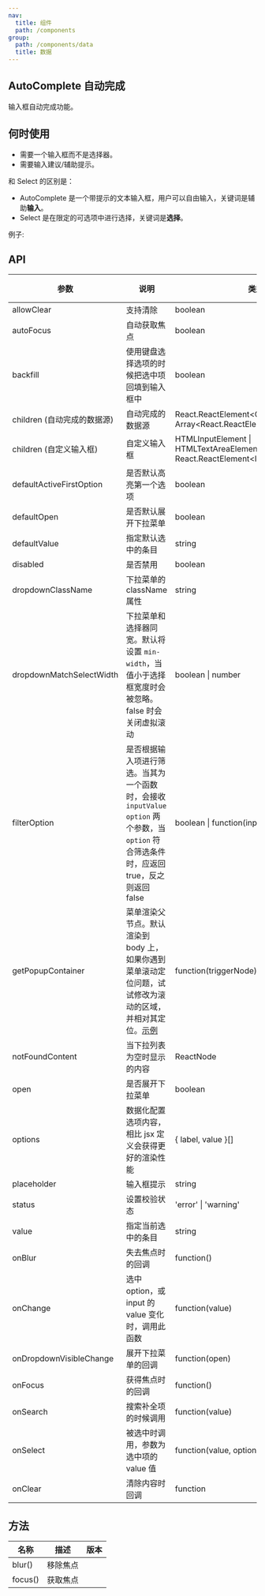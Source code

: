 ```yaml
---
nav:
  title: 组件
  path: /components
group:
  path: /components/data
  title: 数据
---
```


## AutoComplete 自动完成

输入框自动完成功能。

## 何时使用

- 需要一个输入框而不是选择器。
- 需要输入建议/辅助提示。

和 Select 的区别是：

- AutoComplete 是一个带提示的文本输入框，用户可以自由输入，关键词是辅助**输入**。
- Select 是在限定的可选项中进行选择，关键词是**选择**。

例子:

<code src="./__demo__/simple.tsx"></code>

## API

| 参数                        | 说明                                                                                                                                            | 类型                                                                               | 默认值              | 版本 |
| --------------------------- | ----------------------------------------------------------------------------------------------------------------------------------------------- | ---------------------------------------------------------------------------------- | ------------------- | ---- |
| allowClear                  | 支持清除                                                                                                                                        | boolean                                                                            | false               |      |
| autoFocus                   | 自动获取焦点                                                                                                                                    | boolean                                                                            | false               |      |
| backfill                    | 使用键盘选择选项的时候把选中项回填到输入框中                                                                                                    | boolean                                                                            | false               |      |
| children (自动完成的数据源) | 自动完成的数据源                                                                                                                                | React.ReactElement&lt;OptionProps> \| Array&lt;React.ReactElement&lt;OptionProps>> | -                   |      |
| children (自定义输入框)     | 自定义输入框                                                                                                                                    | HTMLInputElement \| HTMLTextAreaElement \| React.ReactElement&lt;InputProps>       | &lt;Input />        |      |
| defaultActiveFirstOption    | 是否默认高亮第一个选项                                                                                                                          | boolean                                                                            | true                |      |
| defaultOpen                 | 是否默认展开下拉菜单                                                                                                                            | boolean                                                                            | -                   |      |
| defaultValue                | 指定默认选中的条目                                                                                                                              | string                                                                             | -                   |      |
| disabled                    | 是否禁用                                                                                                                                        | boolean                                                                            | false               |      |
| dropdownClassName           | 下拉菜单的 className 属性                                                                                                                       | string                                                                             | -                   |      |
| dropdownMatchSelectWidth    | 下拉菜单和选择器同宽。默认将设置 `min-width`，当值小于选择框宽度时会被忽略。false 时会关闭虚拟滚动                                              | boolean \| number                                                                  | true                |      |
| filterOption                | 是否根据输入项进行筛选。当其为一个函数时，会接收 `inputValue` `option` 两个参数，当 `option` 符合筛选条件时，应返回 true，反之则返回 false      | boolean \| function(inputValue, option)                                            | true                |      |
| getPopupContainer           | 菜单渲染父节点。默认渲染到 body 上，如果你遇到菜单滚动定位问题，试试修改为滚动的区域，并相对其定位。[示例](https://codesandbox.io/s/4j168r7jw0) | function(triggerNode)                                                              | () => document.body |      |
| notFoundContent             | 当下拉列表为空时显示的内容                                                                                                                      | ReactNode                                                                          | -                   |      |
| open                        | 是否展开下拉菜单                                                                                                                                | boolean                                                                            | -                   |      |
| options                     | 数据化配置选项内容，相比 jsx 定义会获得更好的渲染性能                                                                                           | { label, value }\[]                                                                | -                   |      |
| placeholder                 | 输入框提示                                                                                                                                      | string                                                                             | -                   |      |
| status                      | 设置校验状态                                                                                                                                    | 'error' \| 'warning'                                                               | -                   |      |
| value                       | 指定当前选中的条目                                                                                                                              | string                                                                             | -                   |      |
| onBlur                      | 失去焦点时的回调                                                                                                                                | function()                                                                         | -                   |      |
| onChange                    | 选中 option，或 input 的 value 变化时，调用此函数                                                                                               | function(value)                                                                    | -                   |      |
| onDropdownVisibleChange     | 展开下拉菜单的回调                                                                                                                              | function(open)                                                                     | -                   |      |
| onFocus                     | 获得焦点时的回调                                                                                                                                | function()                                                                         | -                   |      |
| onSearch                    | 搜索补全项的时候调用                                                                                                                            | function(value)                                                                    | -                   |      |
| onSelect                    | 被选中时调用，参数为选中项的 value 值                                                                                                           | function(value, option)                                                            | -                   |      |
| onClear                     | 清除内容时回调                                                                                                                                  | function                                                                           | -                   |      |

## 方法

| 名称    | 描述     | 版本 |
| ------- | -------- | ---- |
| blur()  | 移除焦点 |      |
| focus() | 获取焦点 |      |
